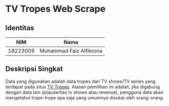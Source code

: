 # TV Tropes Web Scrape
## Identitas
| NIM | Nama |
|---|---|
|18223009|Muhammad Faiz Alfikrona|
## Deskripsi Singkat
Data yang digunakan adalah data tropes dari TV shows/TV series yang terdapat pada situs [TV Tropes](https://tvtropes.org/). Alasan pemilihan ini adalah, jika digabung dengan data lain (popularitas tv shows atau revenue), pengguna data akan mengetahui trope-trope apa saja yang umumnya disukai oleh orang-orang.
